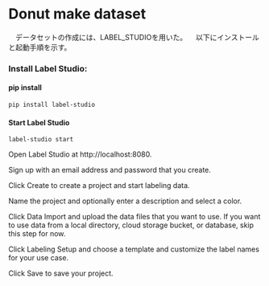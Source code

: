 # Donut make dataset

　データセットの作成には、LABEL_STUDIOを用いた。
　以下にインストールと起動手順を示す。

### Install Label Studio:

#### pip install
    pip install label-studio
#### Start Label Studio

    label-studio start

Open Label Studio at http://localhost:8080.

Sign up with an email address and password that you create.

Click Create to create a project and start labeling data.

Name the project and optionally enter a description and select a color.

Click Data Import and upload the data files that you want to use. If you want to use data from a local directory, cloud storage bucket, or database, skip this step for now.

Click Labeling Setup and choose a template and customize the label names for your use case.

Click Save to save your project.

